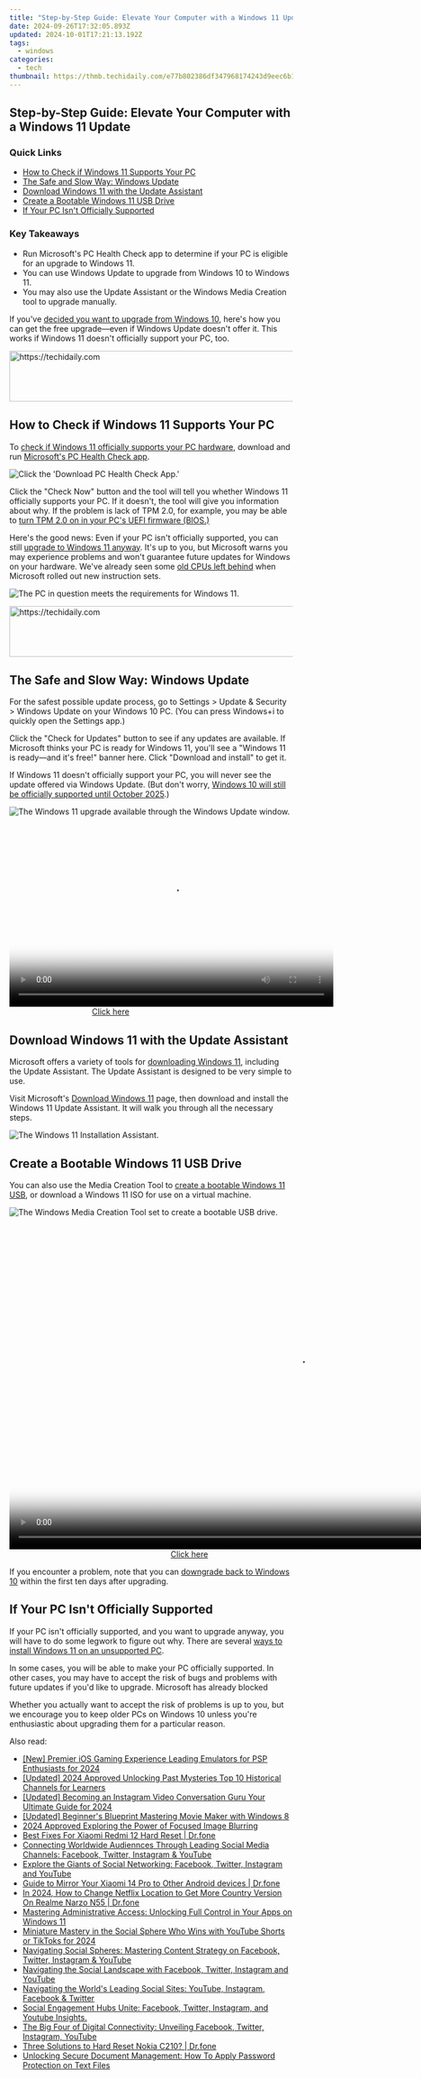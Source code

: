 ```yaml
---
title: "Step-by-Step Guide: Elevate Your Computer with a Windows 11 Update"
date: 2024-09-26T17:32:05.893Z
updated: 2024-10-01T17:21:13.192Z
tags:
  - windows
categories:
  - tech
thumbnail: https://thmb.techidaily.com/e77b802386df347968174243d9eec6b1ff5aaa13a757fb94ecaebe8d1775e8b5.jpg
---
```


## Step-by-Step Guide: Elevate Your Computer with a Windows 11 Update

### Quick Links

* [How to Check if Windows 11 Supports Your PC](https://fox-http.techidaily.com/new-in-2024-navigating-through-the-complexities-of-copyright-on-instagrams-music-platform/)
* [The Safe and Slow Way: Windows Update](https://howto.techidaily.com/8-solutions-to-solve-youtube-app-crashing-on-honor-x50iplus-drfone-by-drfone-fix-android-problems-fix-android-problems/)
* [Download Windows 11 with the Update Assistant](https://instagram-video-recordings.techidaily.com/updated-a-deep-dive-into-ideal-instagram-post-times/)
* [Create a Bootable Windows 11 USB Drive](https://screen-mirroring-recording.techidaily.com/in-2024-keeping-synchronization-fix-frame-disruptions-in-obs/)
* [If Your PC Isn't Officially Supported](https://snapchat-videos.techidaily.com/effortless-communication-unveil-the-three-step-method-for-snapchat-calls-for-2024/)

### Key Takeaways

* Run Microsoft's PC Health Check app to determine if your PC is eligible for an upgrade to Windows 11\.
* You can use Windows Update to upgrade from Windows 10 to Windows 11\.
* You may also use the Update Assistant or the Windows Media Creation tool to upgrade manually.

 If you've [decided you want to upgrade from Windows 10](https://location-fake.techidaily.com/11-best-location-changers-for-oppo-f23-5g-drfone-by-drfone-virtual-android/), here's how you can get the free upgrade—even if Windows Update doesn't offer it. This works if Windows 11 doesn't officially support your PC, too.

<!-- affiliate ads begin -->
<a href="https://aligracehair.sjv.io/c/5597632/1959764/19272" target="_top" id="1959764">
  <img src="//a.impactradius-go.com/display-ad/19272-1959764" border="0" alt="https://techidaily.com" width="728" height="90"/>
</a>
<img height="0" width="0" src="https://aligracehair.sjv.io/i/5597632/1959764/19272" style="position:absolute;visibility:hidden;" border="0" />
<!-- affiliate ads end -->

##  How to Check if Windows 11 Supports Your PC

 To [check if Windows 11 officially supports your PC hardware](https://remote-screen-capture.techidaily.com/2024-approved-simplify-meetings-a-comprehensive-guide-to-skype-call-recorders/), download and run [Microsoft's PC Health Check app](https://www.microsoft.com/en-us/windows/windows-11#pchealthcheck).

![Click the 'Download PC Health Check App.'](https://static1.howtogeekimages.com/wordpress/wp-content/uploads/2024/05/download-pc-healthcheck.png) 

 Click the "Check Now" button and the tool will tell you whether Windows 11 officially supports your PC. If it doesn't, the tool will give you information about why. If the problem is lack of TPM 2.0, for example, you may be able to [turn TPM 2.0 on in your PC's UEFI firmware (BIOS.)](https://win11.techidaily.com/accelerate-workflow-efficiency-introducing-flow-launcher-methodology/) 

 Here's the good news: Even if your PC isn't officially supported, you can still [upgrade to Windows 11 anyway](https://extra-support.techidaily.com/updated-photo-to-motion-the-musical-layer/). It's up to you, but Microsoft warns you may experience problems and won't guarantee future updates for Windows on your hardware. We've already seen some [old CPUs left behind](https://bypass-frp.techidaily.com/how-to-bypass-frp-from-tecno-pop-7-pro-by-drfone-android/) when Microsoft rolled out new instruction sets. 

![The PC in question meets the requirements for Windows 11.](https://static1.howtogeekimages.com/wordpress/wp-content/uploads/2024/05/pc-meets-w11-requirements.png) 

<!-- affiliate ads begin -->
<a href="https://appsumo.8odi.net/c/5597632/2037338/7443" target="_top" id="2037338">
  <img src="//a.impactradius-go.com/display-ad/7443-2037338" border="0" alt="https://techidaily.com" width="728" height="90"/>
</a>
<img height="0" width="0" src="https://appsumo.8odi.net/i/5597632/2037338/7443" style="position:absolute;visibility:hidden;" border="0" />
<!-- affiliate ads end -->

##  The Safe and Slow Way: Windows Update

 For the safest possible update process, go to Settings > Update & Security > Windows Update on your Windows 10 PC. (You can press Windows+i to quickly open the Settings app.)

 Click the "Check for Updates" button to see if any updates are available. If Microsoft thinks your PC is ready for Windows 11, you'll see a "Windows 11 is ready—and it's free!" banner here. Click "Download and install" to get it.

 If Windows 11 doesn't officially support your PC, you will never see the update offered via Windows Update. (But don't worry, [Windows 10 will still be officially supported until October 2025](https://remote-screen-capture.techidaily.com/new-in-2024-screenflow-unleashed-the-ultimate-macos-experience/).)

![The Windows 11 upgrade available through the Windows Update window.](https://static1.howtogeekimages.com/wordpress/wp-content/uploads/2024/05/w11-through-update-manager.png) 

<!-- affiliate ads begin -->
<span id="1160850">
					<video width="576" height="324" style="cursor:pointer"
           poster="//a.impactradius-go.com/display-clicktoplayimage/1160850.png"
           onclick="if(!this.playClicked){this.play();this.setAttribute('controls',true);this.playClicked=true;}">
	   <source src="//a.impactradius-go.com/display-ad/14559-1160850">
	   <img src="//a.impactradius-go.com/display-clicktoplayimage/1160850.png" style="border: none; height: 100%; width: 100%; object-fit: contain">
	</video>
	<div style="width:360px;text-align:center"><a href="javascript:window.open(decodeURIComponent('https%3A%2F%2Fpropmoneyinc.pxf.io%2Fc%2F5597632%2F1160850%2F14559'), '_blank');void(0);">Click here</a></div>
</span>
<img height="0" width="0" src="https://imp.pxf.io/i/5597632/1160850/14559" style="position:absolute;visibility:hidden;" border="0" />
<!-- affiliate ads end -->

##  Download Windows 11 with the Update Assistant

 Microsoft offers a variety of tools for [downloading Windows 11](https://common-error.techidaily.com/guide-solving-the-problem-of-dysfunctional-usb-mouse-and-keyboard-under-windows-vistawindows-7/), including the Update Assistant. The Update Assistant is designed to be very simple to use. 

 Visit Microsoft's [Download Windows 11](https://www.microsoft.com/en-us/software-download/windows11) page, then download and install the Windows 11 Update Assistant. It will walk you through all the necessary steps. 

![The Windows 11 Installation Assistant.](https://static1.howtogeekimages.com/wordpress/wp-content/uploads/2024/05/w11-installer-thingy.png) 

##  Create a Bootable Windows 11 USB Drive

 You can also use the Media Creation Tool to [create a bootable Windows 11 USB](https://sim-unlock.techidaily.com/in-2024-how-to-change-your-sim-pin-code-on-your-gionee-f3-pro-phone-by-drfone-android/), or download a Windows 11 ISO for use on a virtual machine.

![The Windows Media Creation Tool set to create a bootable USB drive.](https://static1.howtogeekimages.com/wordpress/wp-content/uploads/2024/05/windows-media-creation-tool.png) 

<!-- affiliate ads begin -->
<span id="1444782">
					<video width="1024" height="576" style="cursor:pointer"
           poster="//a.impactradius-go.com/display-clicktoplayimage/1444782.png"
           onclick="if(!this.playClicked){this.play();this.setAttribute('controls',true);this.playClicked=true;}">
	   <source src="//a.impactradius-go.com/display-ad/14559-1444782">
	   <img src="//a.impactradius-go.com/display-clicktoplayimage/1444782.png" style="border: none; height: 100%; width: 100%; object-fit: contain">
	</video>
	<div style="width:640px;text-align:center"><a href="javascript:window.open(decodeURIComponent('https%3A%2F%2Fpropmoneyinc.pxf.io%2Fc%2F5597632%2F1444782%2F14559'), '_blank');void(0);">Click here</a></div>
</span>
<img height="0" width="0" src="https://imp.pxf.io/i/5597632/1444782/14559" style="position:absolute;visibility:hidden;" border="0" />
<!-- affiliate ads end -->

 If you encounter a problem, note that you can [downgrade back to Windows 10](https://tech-haven.techidaily.com/the-future-of-development-with-artificial-intelligence-professional-insights/) within the first ten days after upgrading.

##  If Your PC Isn't Officially Supported

 If your PC isn't officially supported, and you want to upgrade anyway, you will have to do some legwork to figure out why. There are several [ways to install Windows 11 on an unsupported PC](https://youtube-tips.techidaily.com/ed-the-fastest-rising-youtube-stars-for-personal-growth-and-motivation/).

 In some cases, you will be able to make your PC officially supported. In other cases, you may have to accept the risk of bugs and problems with future updates if you'd like to upgrade. Microsoft has already blocked 

 Whether you actually want to accept the risk of problems is up to you, but we encourage you to keep older PCs on Windows 10 unless you're enthusiastic about upgrading them for a particular reason.

<ins class="adsbygoogle"
     style="display:block"
     data-ad-format="autorelaxed"
     data-ad-client="ca-pub-7571918770474297"
     data-ad-slot="1223367746"></ins>

<ins class="adsbygoogle"
     style="display:block"
     data-ad-client="ca-pub-7571918770474297"
     data-ad-slot="8358498916"
     data-ad-format="auto"
     data-full-width-responsive="true"></ins>

<span class="atpl-alsoreadstyle">Also read:</span>
<div><ul>
<li><a href="https://remote-screen-capture.techidaily.com/new-premier-ios-gaming-experience-leading-emulators-for-psp-enthusiasts-for-2024/"><u>[New] Premier iOS Gaming Experience Leading Emulators for PSP Enthusiasts for 2024</u></a></li>
<li><a href="https://youtube-webster.techidaily.com/ed-2024-approved-unlocking-past-mysteries-top-10-historical-channels-for-learners/"><u>[Updated] 2024 Approved Unlocking Past Mysteries Top 10 Historical Channels for Learners</u></a></li>
<li><a href="https://instagram-videos.techidaily.com/updated-becoming-an-instagram-video-conversation-guru-your-ultimate-guide-for-2024/"><u>[Updated] Becoming an Instagram Video Conversation Guru Your Ultimate Guide for 2024</u></a></li>
<li><a href="https://extra-lessons.techidaily.com/updated-beginners-blueprint-mastering-movie-maker-with-windows-8/"><u>[Updated] Beginner's Blueprint Mastering Movie Maker with Windows 8</u></a></li>
<li><a href="https://some-knowledge.techidaily.com/2024-approved-exploring-the-power-of-focused-image-blurring/"><u>2024 Approved Exploring the Power of Focused Image Blurring</u></a></li>
<li><a href="https://techidaily.com/best-fixes-for-xiaomi-redmi-12-hard-reset-drfone-by-drfone-reset-android-reset-android/"><u>Best Fixes For Xiaomi Redmi 12 Hard Reset | Dr.fone</u></a></li>
<li><a href="https://win-forum.techidaily.com/connecting-worldwide-audiennces-through-leading-social-media-channels-facebook-twitter-instagram-and-youtube/"><u>Connecting Worldwide Audiennces Through Leading Social Media Channels: Facebook, Twitter, Instagram & YouTube</u></a></li>
<li><a href="https://win-forum.techidaily.com/explore-the-giants-of-social-networking-facebook-twitter-instagram-and-youtube/"><u>Explore the Giants of Social Networking: Facebook, Twitter, Instagram and YouTube</u></a></li>
<li><a href="https://screen-mirror.techidaily.com/guide-to-mirror-your-xiaomi-14-pro-to-other-android-devices-drfone-by-drfone-android/"><u>Guide to Mirror Your Xiaomi 14 Pro to Other Android devices | Dr.fone</u></a></li>
<li><a href="https://review-topics.techidaily.com/in-2024-how-to-change-netflix-location-to-get-more-country-version-on-realme-narzo-n55-drfone-by-drfone-virtual-android/"><u>In 2024, How to Change Netflix Location to Get More Country Version On Realme Narzo N55 | Dr.fone</u></a></li>
<li><a href="https://win-forum.techidaily.com/mastering-administrative-access-unlocking-full-control-in-your-apps-on-windows-11/"><u>Mastering Administrative Access: Unlocking Full Control in Your Apps on Windows 11</u></a></li>
<li><a href="https://youtube-lab.techidaily.com/ture-mastery-in-the-social-sphere-who-wins-with-youtube-shorts-or-tiktoks-for-2024/"><u>Miniature Mastery in the Social Sphere Who Wins with YouTube Shorts or TikToks for 2024</u></a></li>
<li><a href="https://win-forum.techidaily.com/navigating-social-spheres-mastering-content-strategy-on-facebook-twitter-instagram-and-youtube/"><u>Navigating Social Spheres: Mastering Content Strategy on Facebook, Twitter, Instagram & YouTube</u></a></li>
<li><a href="https://win-forum.techidaily.com/navigating-the-social-landscape-with-facebook-twitter-instagram-and-youtube/"><u>Navigating the Social Landscape with Facebook, Twitter, Instagram and YouTube</u></a></li>
<li><a href="https://win-forum.techidaily.com/navigating-the-worlds-leading-social-sites-youtube-instagram-facebook-and-twitter/"><u>Navigating the World's Leading Social Sites: YouTube, Instagram, Facebook & Twitter</u></a></li>
<li><a href="https://win-forum.techidaily.com/social-engagement-hubs-unite-facebook-twitter-instagram-and-youtube-insights/"><u>Social Engagement Hubs Unite: Facebook, Twitter, Instagram, and Youtube Insights.</u></a></li>
<li><a href="https://win-forum.techidaily.com/the-big-four-of-digital-connectivity-unveiling-facebook-twitter-instagram-youtube/"><u>The Big Four of Digital Connectivity: Unveiling Facebook, Twitter, Instagram, YouTube</u></a></li>
<li><a href="https://techidaily.com/three-solutions-to-hard-reset-nokia-c210-drfone-by-drfone-reset-android-reset-android/"><u>Three Solutions to Hard Reset Nokia C210? | Dr.fone</u></a></li>
<li><a href="https://win-forum.techidaily.com/unlocking-secure-document-management-how-to-apply-password-protection-on-text-files/"><u>Unlocking Secure Document Management: How To Apply Password Protection on Text Files</u></a></li>
</ul></div>

